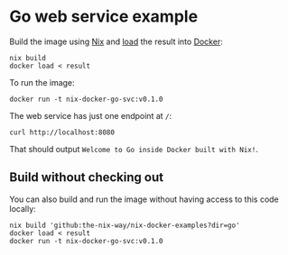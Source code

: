 # Go web service example

Build the image using [Nix] and [load] the result into [Docker]:

```shell
nix build
docker load < result
```

To run the image:

```shell
docker run -t nix-docker-go-svc:v0.1.0
```

The web service has just one endpoint at `/`:

```shell
curl http://localhost:8080
```

That should output `Welcome to Go inside Docker built with Nix!`.

## Build without checking out

You can also build and run the image without having access to this code locally:

```shell
nix build 'github:the-nix-way/nix-docker-examples?dir=go'
docker load < result
docker run -t nix-docker-go-svc:v0.1.0
```

[docker]: https://docker.com
[load]: https://docs.docker.com/engine/reference/commandline/load
[nix]: https://nixos.org
